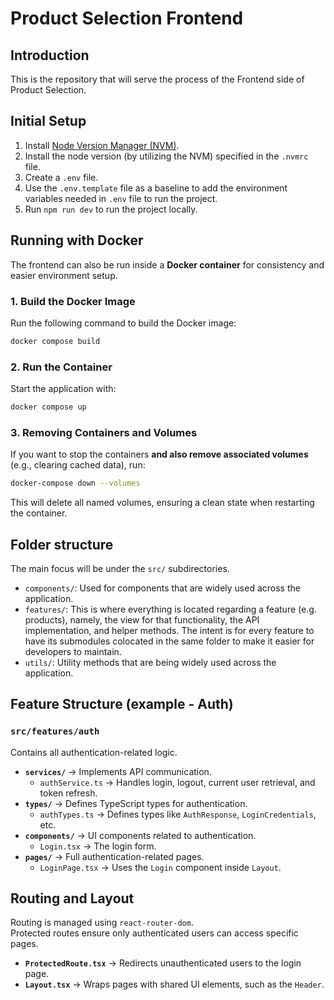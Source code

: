 # Product Selection Frontend

## Introduction

This is the repository that will serve the process of the Frontend side of Product Selection.

## Initial Setup

1. Install [Node Version Manager (NVM)](https://github.com/nvm-sh/nvm).
2. Install the node version (by utilizing the NVM) specified in the `.nvmrc` file.
3. Create a `.env` file.
4. Use the `.env.template` file as a baseline to add the environment variables needed in `.env` file to run the project.
5. Run `npm run dev` to run the project locally.

## Running with Docker

The frontend can also be run inside a **Docker container** for consistency and easier environment setup.

### **1. Build the Docker Image**
Run the following command to build the Docker image:

```sh
docker compose build
```

### **2. Run the Container**
Start the application with:

```sh
docker compose up
```

### **3. Removing Containers and Volumes**
If you want to stop the containers **and also remove associated volumes** (e.g., clearing cached data), run:

```sh
docker-compose down --volumes
```
This will delete all named volumes, ensuring a clean state when restarting the container.


## Folder structure

The main focus will be under the `src/` subdirectories.

- `components/`: Used for components that are widely used across the application.
- `features/`: This is where everything is located regarding a feature (e.g. products), namely, the view for that functionality, the API implementation, and helper methods. The intent is for every feature to have its submodules colocated in the same folder to make it easier for developers to maintain.
- `utils/`: Utility methods that are being widely used across the application.

## Feature Structure (example - Auth)

### `src/features/auth`
Contains all authentication-related logic.

- **`services/`** → Implements API communication.
  - `authService.ts` → Handles login, logout, current user retrieval, and token refresh.
- **`types/`** → Defines TypeScript types for authentication.
  - `authTypes.ts` → Defines types like `AuthResponse`, `LoginCredentials`, etc.
- **`components/`** → UI components related to authentication.
  - `Login.tsx` → The login form.
- **`pages/`** → Full authentication-related pages.
  - `LoginPage.tsx` → Uses the `Login` component inside `Layout`.

## Routing and Layout

Routing is managed using `react-router-dom`.  
Protected routes ensure only authenticated users can access specific pages.

- **`ProtectedRoute.tsx`** → Redirects unauthenticated users to the login page.
- **`Layout.tsx`** → Wraps pages with shared UI elements, such as the `Header`.
